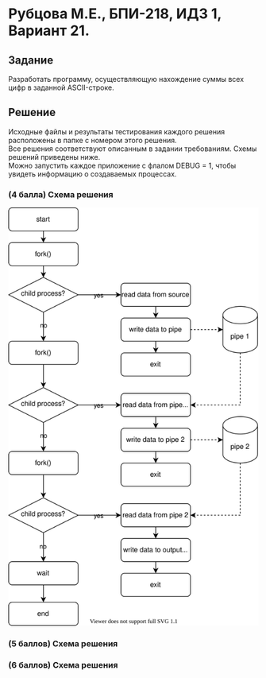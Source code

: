 # Рубцова М.Е., БПИ-218, ИДЗ 1, Вариант 21.

## Задание

Разработать программу, осуществляющую нахождение суммы всех цифр в заданной ASCII-строке.
 
## Решение

Исходные файлы и результаты тестирования каждого решения расположены в папке с номером этого решения.\
Все решения соответствуют описанным в задании требованиям. Схемы решений приведены ниже.\
Можно запустить каждое приложение с флалом DEBUG = 1, чтобы увидеть информацию о создаваемых процессах.

### (4 балла) Схема решения
![Схема 4](https://github.com/acidnaya/OS_HW1/blob/main/schemas/4.svg)

### (5 баллов) Схема решения

### (6 баллов) Схема решения
